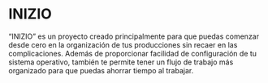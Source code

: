 # INIZIO
“INIZIO” es un proyecto creado principalmente para que puedas comenzar desde cero en la organización de tus producciones sin recaer en las complicaciones.  Además de proporcionar facilidad de configuración de tu sistema operativo, también te permite tener un flujo de trabajo más organizado para que puedas ahorrar tiempo al trabajar. 
